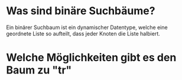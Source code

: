 # Was sind binäre Suchbäume?
Ein binärer Suchbaum ist ein dynamischer Datentype, welche eine geordnete Liste so aufteilt, dass jeder Knoten die Liste halbiert.
# Welche Möglichkeiten gibt es den Baum zu "tr"